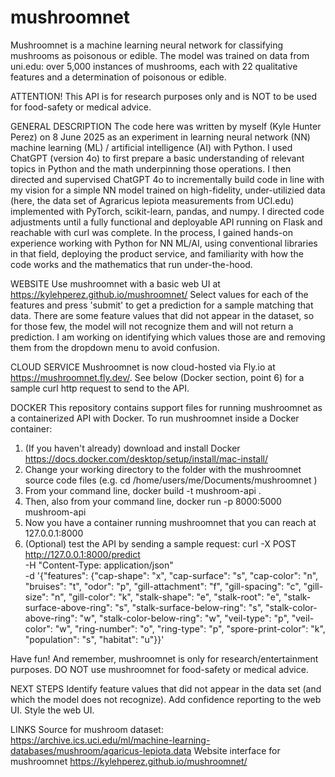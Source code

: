 # mushroomnet
Mushroomnet is a machine learning neural network for classifying mushrooms as poisonous or edible. The model was trained on data from uni.edu: over 5,000 instances of mushrooms, each with 22 qualitative features and a determination of poisonous or edible. 

ATTENTION! This API is for research purposes only and is NOT to be used for food-safety or medical advice.

GENERAL DESCRIPTION
The code here was written by myself (Kyle Hunter Perez) on 8 June 2025 as an experiment in learning neural network (NN) machine learning (ML) / artificial intelligence (AI) with Python. I used ChatGPT (version 4o) to first prepare a basic understanding of relevant topics in Python and the math underpinning those operations. I then directed and supervised ChatGPT 4o to incrementally build code in line with my vision for a simple NN model trained on high-fidelity, under-utilizied data (here, the data set of Agraricus lepiota measurements from UCI.edu) implemented with PyTorch, scikit-learn, pandas, and numpy. I directed code adjustments until a fully functional and deployable API running on Flask and reachable with curl was complete. In the process, I gained hands-on experience working with Python for NN ML/AI, using conventional libraries in that field, deploying the product service, and familiarity with how the code works and the mathematics that run under-the-hood.

WEBSITE
Use mushroomnet with a basic web UI at https://kylehperez.github.io/mushroomnet/
Select values for each of the features and press 'submit' to get a prediction for a sample matching that data.
There are some feature values that did not appear in the dataset, so for those few, the model will not recognize them and will not return a prediction.
I am working on identifying which values those are and removing them from the dropdown menu to avoid confusion.

CLOUD SERVICE
Mushroomnet is now cloud-hosted via Fly.io at https://mushroomnet.fly.dev/. See below (Docker section, point 6) for a sample curl http request to send to the API.

DOCKER
This repository contains support files for running mushroomnet as a containerized API with Docker.
To run mushroomnet inside a Docker container:
1. (If you haven't already) download and install Docker https://docs.docker.com/desktop/setup/install/mac-install/
2. Change your working directory to the folder with the mushroomnet source code files (e.g. cd /home/users/me/Documents/mushroomnet )
3. From your command line, docker build -t mushroom-api .
4. Then, also from your command line, docker run -p 8000:5000 mushroom-api
5. Now you have a container running mushroomnet that you can reach at 127.0.0.1:8000
6. (Optional) test the API by sending a sample request:
curl -X POST http://127.0.0.1:8000/predict \
     -H "Content-Type: application/json" \
     -d '{"features": {"cap-shape": "x", "cap-surface": "s", "cap-color": "n", "bruises": "t", "odor": "p", "gill-attachment": "f", "gill-spacing": "c", "gill-size": "n", "gill-color": "k", "stalk-shape": "e", "stalk-root": "e", "stalk-surface-above-ring": "s", "stalk-surface-below-ring": "s", "stalk-color-above-ring": "w", "stalk-color-below-ring": "w", "veil-type": "p", "veil-color": "w", "ring-number": "o", "ring-type": "p", "spore-print-color": "k", "population": "s", "habitat": "u"}}'

Have fun!
And remember, mushroomnet is only for research/entertainment purposes. DO NOT use mushroomnet for food-safety or medical advice.


NEXT STEPS
Identify feature values that did not appear in the data set (and which the model does not recognize).
Add confidence reporting to the web UI.
Style the web UI.

LINKS
Source for mushroom dataset: https://archive.ics.uci.edu/ml/machine-learning-databases/mushroom/agaricus-lepiota.data
Website interface for mushroomnet https://kylehperez.github.io/mushroomnet/
